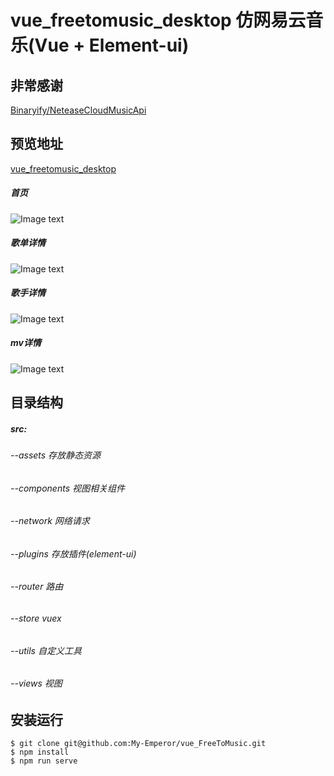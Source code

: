 # vue_freetomusic_desktop 仿网易云音乐(Vue + Element-ui)

## 非常感谢
[Binaryify/NeteaseCloudMusicApi](https://github.com/Binaryify/NeteaseCloudMusicApi)

## 预览地址
[vue_freetomusic_desktop](http://119.29.193.127:80)

##### 首页
![Image text](https://github.com/My-Emperor/vue_FreeToMusic/blob/master/static/img_home.png)

##### 歌单详情
![Image text](https://github.com/My-Emperor/vue_FreeToMusic/blob/master/static/img_song.png)

##### 歌手详情
![Image text](https://github.com/My-Emperor/vue_FreeToMusic/blob/master/static/img_singer.png)

##### mv详情
![Image text](https://github.com/My-Emperor/vue_FreeToMusic/blob/master/static/img_mv.png)

## 目录结构
##### src:
###### --assets  存放静态资源
###### --components 视图相关组件
###### --network 网络请求
###### --plugins 存放插件(element-ui)
###### --router 路由
###### --store vuex
###### --utils 自定义工具
###### --views 视图

## 安装运行
```shell
$ git clone git@github.com:My-Emperor/vue_FreeToMusic.git
$ npm install
$ npm run serve
```
